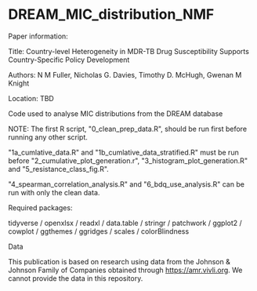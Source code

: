 # DREAM_MIC_distribution_NMF

Paper information:

Title: Country-level Heterogeneity in MDR-TB Drug Susceptibility Supports Country-Specific Policy Development

Authors: N M Fuller, Nicholas G. Davies, Timothy D. McHugh, Gwenan M Knight

Location: TBD 

Code used to analyse MIC distributions from the DREAM database

NOTE: The first R script, "0_clean_prep_data.R", should be run first before running any other script.

"1a_cumlative_data.R" and "1b_cumlative_data_stratified.R" must be run before "2_cumulative_plot_generation.r", "3_histogram_plot_generation.R" and "5_resistance_class_fig.R". 

"4_spearman_correlation_analysis.R" and "6_bdq_use_analysis.R" can be run with only the clean data.

Required packages:

tidyverse / openxlsx / readxl / data.table / stringr / patchwork / ggplot2 / cowplot / ggthemes / ggridges / scales / colorBlindness

Data

This publication is based on research using data from the Johnson & Johnson Family of Companies obtained through https://amr.vivli.org. We cannot provide the data in this repository. 

